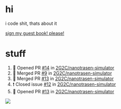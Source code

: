 # hi
i code shit, thats about it

[sign my guest book! please!](https://github.com/Just-a-Unity-Dev/Just-a-Unity-Dev/issues/new?&body=Sign%20my%20guest%20book%20by%20placing%20your%20name%20in%20the%20title,%20how%27d%20you%20get%20to%20this%20page%20and%20why?%20Don%27t%20forget%20you%20have%20an%20entire%20notebook%20in%20your%20hands!)


# stuff
<!--START_SECTION:activity-->
1. 💪 Opened PR [#14](https://github.com/2G2C/nanotrasen-simulator/pull/14) in [2G2C/nanotrasen-simulator](https://github.com/2G2C/nanotrasen-simulator)
2. 🎉 Merged PR [#9](https://github.com/2G2C/nanotrasen-simulator/pull/9) in [2G2C/nanotrasen-simulator](https://github.com/2G2C/nanotrasen-simulator)
3. 🎉 Merged PR [#13](https://github.com/2G2C/nanotrasen-simulator/pull/13) in [2G2C/nanotrasen-simulator](https://github.com/2G2C/nanotrasen-simulator)
4. ❗️ Closed issue [#12](https://github.com/2G2C/nanotrasen-simulator/issues/12) in [2G2C/nanotrasen-simulator](https://github.com/2G2C/nanotrasen-simulator)
5. 💪 Opened PR [#13](https://github.com/2G2C/nanotrasen-simulator/pull/13) in [2G2C/nanotrasen-simulator](https://github.com/2G2C/nanotrasen-simulator)
<!--END_SECTION:activity-->

![](https://github-profile-summary-cards.vercel.app/api/cards/profile-details?username=Just-a-Unity-Dev&theme=solarized_dark)
